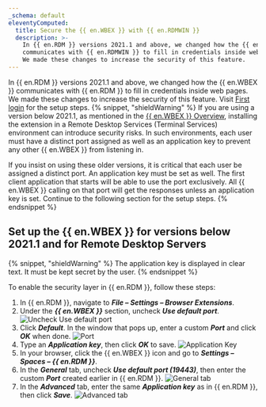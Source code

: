 ```yaml
---
_schema: default
eleventyComputed:
  title: Secure the {{ en.WBEX }} with {{ en.RDMWIN }}
  description: >-
    In {{ en.RDM }} versions 2021.1 and above, we changed how the {{ en.WBEX }}
    communicates with {{ en.RDMWIN }} to fill in credentials inside web pages.
    We made these changes to increase the security of this feature.
---
```

In {{ en.RDM }} versions 2021.1 and above, we changed how the {{ en.WBEX }} communicates with {{ en.RDM }} to fill in credentials inside web pages. We made these changes to increase the security of this feature. Visit [First login](/workspace/workspace-browser-extension/remote-desktop-manager/first-login/first-login-rdm-windows/) for the setup steps. {% snippet, "shieldWarning" %}
If you are using a version below 2021.1, as mentioned in the [{{ en.WBEX }} Overview](/workspace/workspace-browser-extension/), installing the extension in a Remote Desktop Services (Terminal Services) environment can introduce security risks. In such environments, each user must have a distinct port assigned as well as an application key to prevent any other {{ en.WBEX }} from listening in.

If you insist on using these older versions, it is critical that each user be assigned a distinct port. An application key must be set as well. The first client application that starts will be able to use the port exclusively. All {{ en.WBEX }} calling on that port will get the responses unless an application key is set. Continue to the following section for the setup steps.
{% endsnippet %}

## Set up the {{ en.WBEX }} for versions below 2021.1 and for Remote Desktop Servers

{% snippet, "shieldWarning" %}
The application key is displayed in clear text. It must be kept secret by the user.
{% endsnippet %}

To enable the security layer in {{ en.RDM }}, follow these steps:

1. In {{ en.RDM }}, navigate to ***File – Settings – Browser Extensions***.
2. Under the ***{{ en.WBEX }}*** section, uncheck ***Use default port***. ![Uncheck Use default port](https://cdnweb.devolutions.net/docs/docs_en_rdm_windows_RDMWin2097.png)
3. Click ***Default***. In the window that pops up, enter a custom ***Port*** and click ***OK*** when done. ![Port](https://cdnweb.devolutions.net/docs/docs_en_rdm_windows_Dwl4060.png)
4. Type an ***Application key***, then click ***OK*** to save. ![Application Key](https://cdnweb.devolutions.net/docs/docs_en_rdm_windows_RDMWin2098.png)
5. In your browser, click the {{ en.WBEX }} icon and go to ***Settings – Spaces – {{ en.RDM }}***.
6. In the ***General*** tab, uncheck ***Use default port (19443)***, then enter the custom ***Port*** created earlier in {{ en.RDM }}. ![General tab](https://cdnweb.devolutions.net/docs/WEBX4044_2024_2.png "General tab")
7. In the ***Advanced*** tab, enter the same ***Application key*** as in {{ en.RDM }}, then click ***Save***. ![Advanced tab](https://cdnweb.devolutions.net/docs/WEBX4045_2024_2.png "Advanced tab")